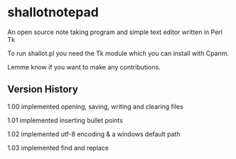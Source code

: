 # shallotnotepad
An open source note taking program and simple text editor written in Perl Tk

To run shallot.pl you need the Tk module which you can install with Cpanm.

Lemme know if you want to make any contributions.

Version History
---------------------------------------
1.00 implemented opening, saving, writing and clearing files

1.01 implemented inserting bullet points

1.02 implemented utf-8 encoding & a windows default path

1.03 implemented find and replace
